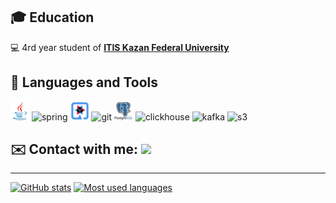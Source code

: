 ## :mortar_board: Education
:computer: 4rd year student of **[ITIS Kazan Federal University](https://kpfu.ru/itis/)**

## :runner: Languages and Tools
<span>
    <img src="https://raw.githubusercontent.com/devicons/devicon/master/icons/java/java-original.svg" alt="java" height="30"/>
    <img src="https://www.vectorlogo.zone/logos/springio/springio-icon.svg" alt="spring" height="30"/>
    <img src="https://raw.githubusercontent.com/devicons/devicon/master/icons/quarkus/quarkus-original.svg" alt="quarkus" height="30"/>
    <img src="https://www.vectorlogo.zone/logos/git-scm/git-scm-icon.svg" alt="git" height="30"/>
    <img src="https://raw.githubusercontent.com/devicons/devicon/master/icons/postgresql/postgresql-original-wordmark.svg" alt="postgresql" height="30"/>
    <img src="https://raw.githubusercontent.com/detain/svg-logos/master/svg/c/clickhouse.svg" alt="clickhouse" height="30"/>
    <img src="https://www.vectorlogo.zone/logos/apache_kafka/apache_kafka-ar21.svg" alt="kafka" height="30"/>
    <img src="https://www.vectorlogo.zone/logos/amazon_aws/amazon_aws-icon.svg" alt="s3" height="30"/>
</span>

## :envelope: Contact with me: <a href="https://t.me/Elinaa_19" target="_blank"><img src='https://www.vectorlogo.zone/logos/telegram/telegram-icon.svg' width=20></a>
---
[![GitHub stats](https://github-readme-stats.vercel.app/api?username=Elina-19&count_private=true&show_icons=true&theme=dark&card_width=430)](https://github.com/anuraghazra/github-readme-stats) [![Most used languages](https://github-readme-stats.vercel.app/api/top-langs/?username=Elina-19&langs_count=8&theme=dark&layout=compact&exclude_repo=information-searching&card_width=330)](https://github.com/anuraghazra/github-readme-stats)
